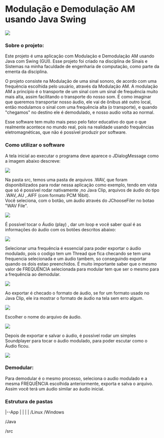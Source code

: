 # Modulação e Demodulação AM usando Java Swing

![](.github/Programa%20Principal.png)

### Sobre o projeto: 
Este projeto é uma aplicação com Modulação e Demodulação AM usando Java com Swing (GUI). Esse projeto foi criado na disciplina de Sinais e Sistemas na minha faculdade de engenharia de computação, como parte da ementa da disciplina.

O projeto consiste na Modulação de uma sinal sonoro, de acordo com uma frequência escolhida pelo usuário, através da Modulação AM. A modulação AM a princípio é o transporte de um sinal com um sinal de frequência muito mais alta, assim facilitando o transporte do nosso som. É como imaginar que queremos transportar nosso áudio, ele vai de ônibus até outro local, então modulamos o sinal com uma frequência alta (o transporte), e quando "chegamos" no destino ele é demodulado, e nosso audio volta ao normal.

Esse software tem muito mais peso pelo fator educativo do que o que realmente acontece no mundo real, pois na realidade usando frequências eletromagnéticas, que não é possível produzir por software.

### Como utilizar o software

A tela inicial ao executar o programa deve aparece o JDialogMessage como a imagem abaixo descreve:

![](.github/Tela%20Inicial.png)

Na pasta src, temos uma pasta de arquivos .WAV, que foram disponibilizados para rodar nessa aplicação como exemplo, tendo em vista que só é possível rodar nativamente ,no Java Clip, arquivos de áudio do tipo .WAV,.AU ,.AIFF (com formato PCM 16bit).   
Você seleciona, com o botão, um áudio através do JChooseFiler no botao "WAV File".

![](.github/JFileChooserAudio.png)

É possível tocar o Áudio (play) , dar um loop e você saber qual é as informações do áudio com os botões descritos abaixo:

![](.github/Botoes.png)

Selecionar uma frequência é essencial para poder exportar o áudio modulado, pois o codigo tem um Thread que fica checando se tem uma frequencia selecionada e um áudio tambem, so conseguindo exportar quando os dois estao preenchidos.
É muito importante saber que o mesmo valor de FREQUÊNCIA selecionada para modular tem que ser o mesmo para a frequência ao demodular.

![](.github/Exportação.png)

Ao exportar é checado o formato de áudio, se for um formato usado no Java Clip, ele ira mostrar o formato de áudio na tela sem erro algum.

![](.github/Formato%20Audio%20Exportação.png)

Escolher o nome do arquivo de áudio.

![](.github/JfileChooser.png)

Depois de exportar e salvar o áudio, é possível rodar um simples Soundplayer para tocar o áudio modulado, para poder escutar como o Áudio ficou.

![](.github/SoundPlayer.png)

### Demodular:

Para demodular é o mesmo processo, seleciona o audio modulado e a mesma FREQUẼNCIA escolhida anteriormente, exporta e salva o arquivo. Assim você terá um áudio similar ao áudio inicial.

### Estrutura de pastas

|--App
|
|
|
|
   /Linux
   /Windows
   
 /Java
 
   /src


